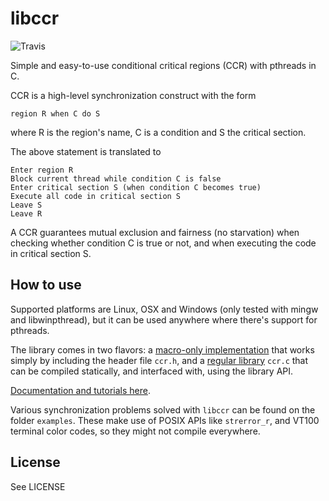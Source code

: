 # libccr

![Travis](https://img.shields.io/travis/Gikoskos/libccr.svg)

Simple and easy-to-use conditional critical regions (CCR) with pthreads in C.

CCR is a high-level synchronization construct with the form

`region R when C do S`

where R is the region's name, C is a condition and S the critical section.

The above statement is translated to

    Enter region R
    Block current thread while condition C is false
    Enter critical section S (when condition C becomes true)
    Execute all code in critical section S
    Leave S
    Leave R

A CCR guarantees mutual exclusion and fairness (no starvation) when checking whether condition C is true or not, and when executing the code in critical section S.


## How to use

Supported platforms are Linux, OSX and Windows (only tested with mingw and libwinpthread), but it can be used anywhere where there's support for pthreads.

The library comes in two flavors: a [macro-only implementation](Doc.md#macro-api) that works simply by including the header file `ccr.h`, and a [regular library](Doc.md#library-api) `ccr.c` that can be compiled statically, and interfaced with, using the library API.

[Documentation and tutorials here](Doc.md).

Various synchronization problems solved with `libccr` can be found on the folder `examples`. These make use of POSIX APIs like `strerror_r`, and VT100 terminal color codes, so they might not compile everywhere.

## License

See LICENSE